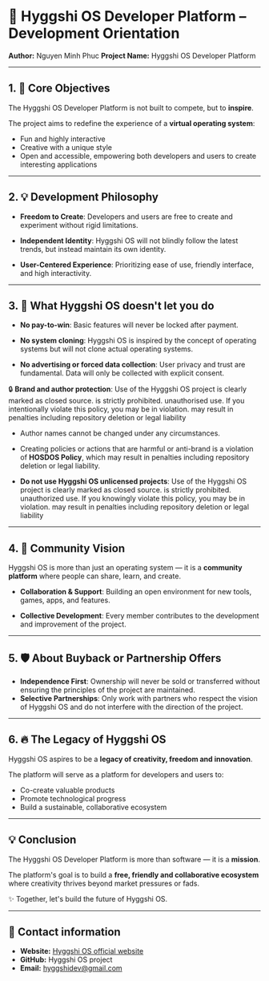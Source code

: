 # 📘 Hyggshi OS Developer Platform – Development Orientation

**Author:** Nguyen Minh Phuc
**Project Name:** Hyggshi OS Developer Platform

---

## 1. 🎯 Core Objectives

The Hyggshi OS Developer Platform is not built to compete, but to **inspire**.

The project aims to redefine the experience of a **virtual operating system**:

* Fun and highly interactive
* Creative with a unique style
* Open and accessible, empowering both developers and users to create interesting applications

---

## 2. 💡 Development Philosophy

* **Freedom to Create**: Developers and users are free to create and experiment without rigid limitations.

* **Independent Identity**: Hyggshi OS will not blindly follow the latest trends, but instead maintain its own identity.

* **User-Centered Experience**: Prioritizing ease of use, friendly interface, and high interactivity.


---

## 3. 🚫 What Hyggshi OS doesn't let you do

* **No pay-to-win**: Basic features will never be locked after payment.

* **No system cloning**: Hyggshi OS is inspired by the concept of operating systems but will not clone actual operating systems.

* **No advertising or forced data collection**: User privacy and trust are fundamental. Data will only be collected with explicit consent.

🔒 **Brand and author protection**: Use of the Hyggshi OS project is clearly marked as closed source. is strictly prohibited. unauthorised use. If you intentionally violate this policy, you may be in violation. may result in penalties including repository deletion or legal liability

* Author names cannot be changed under any circumstances.
* Creating policies or actions that are harmful or anti-brand is a violation of **HOSDOS Policy**, which may result in penalties including repository deletion or legal liability.

* **Do not use Hyggshi OS unlicensed projects**: Use of the Hyggshi OS project is clearly marked as closed source. is strictly prohibited. unauthorized use. If you knowingly violate this policy, you may be in violation. may result in penalties including repository deletion or legal liability

---
## 4. 🧠 Community Vision

Hyggshi OS is more than just an operating system — it is a **community platform** where people can share, learn, and create.

* **Collaboration & Support**: Building an open environment for new tools, games, apps, and features.

* **Collective Development**: Every member contributes to the development and improvement of the project.

---

## 5. 🛡️ About Buyback or Partnership Offers

* **Independence First**: Ownership will never be sold or transferred without ensuring the principles of the project are maintained.
* **Selective Partnerships**: Only work with partners who respect the vision of Hyggshi OS and do not interfere with the direction of the project.

---

## 6. 🔥 The Legacy of Hyggshi OS

Hyggshi OS aspires to be a **legacy of creativity, freedom and innovation**.

The platform will serve as a platform for developers and users to:

* Co-create valuable products
* Promote technological progress
* Build a sustainable, collaborative ecosystem

---

## 💡 Conclusion

The Hyggshi OS Developer Platform is more than software — it is a **mission**.

The platform's goal is to build a **free, friendly and collaborative ecosystem** where creativity thrives beyond market pressures or fads.

✨ Together, let's build the future of Hyggshi OS.

---

## 🌟 Contact information

* **Website:** [Hyggshi OS official website](https://sites.google.com/view/hyggshi-os/trang-ch%E1%BB%A7)
* **GitHub:** Hyggshi OS project
* **Email:** [hyggshidev@gmail.com](mailto:hyggshidev@gmail.com)
